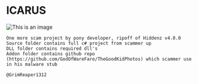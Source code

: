 # ICARUS
![This is an image](https://github.com/Grim1312/ICARUS/blob/ab1bcf1fb07ced069c1426dc2f7c7b1ef66375e6/1-1-ai.png)
```
One more scam project by pony developer, ripoff of Hiddenz v4.0.0
Source folder contains full c# project from scammer up
DLL folder contains required dll's
Addon folder contains github repo (https://github.com/GodOfWareFare/TheGoodKidPhotos) which scammer use in his malware stub
```

```
@GrimReaper1312
```
